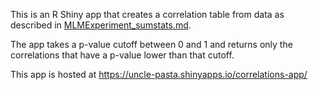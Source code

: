 This is an R Shiny app that creates a correlation table from data as described in [MLMExperiment_sumstats.md](https://github.com/milleroztn/MLMExperiment/blob/main/MLMExperiment_sumstats.md#correlations).

The app takes a p-value cutoff between 0 and 1 and returns only the correlations that have a p-value lower than that cutoff.

This app is hosted at https://uncle-pasta.shinyapps.io/correlations-app/
